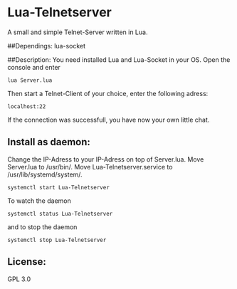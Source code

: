 # Lua-Telnetserver
A small and simple Telnet-Server written in Lua.

##Dependings:
lua-socket

##Description:
You need installed Lua and Lua-Socket in your OS. Open the console and enter


    lua Server.lua

Then start a Telnet-Client of your choice, enter the following adress:

    localhost:22

If the connection was successfull, you have now your own little chat.


## Install as daemon:
Change the IP-Adress to your IP-Adress on top of Server.lua. 
Move Server.lua to /usr/bin/.
Move Lua-Telnetserver.service to /usr/lib/systemd/system/.


    systemctl start Lua-Telnetserver

To watch the daemon


    systemctl status Lua-Telnetserver

and to stop the daemon


    systemctl stop Lua-Telnetserver


## License:

GPL 3.0

